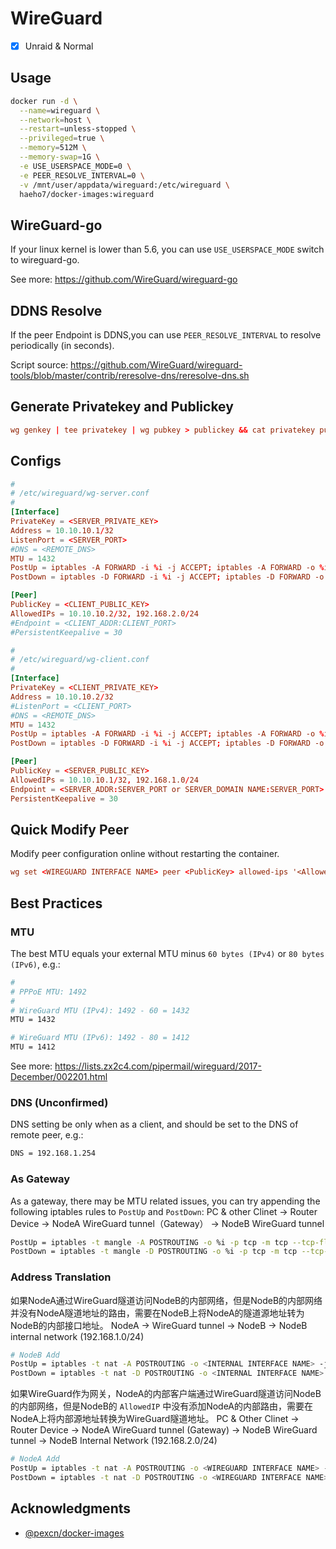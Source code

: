 # WireGuard

- [x] Unraid & Normal

## Usage

```sh
docker run -d \
  --name=wireguard \
  --network=host \
  --restart=unless-stopped \
  --privileged=true \
  --memory=512M \
  --memory-swap=1G \
  -e USE_USERSPACE_MODE=0 \
  -e PEER_RESOLVE_INTERVAL=0 \
  -v /mnt/user/appdata/wireguard:/etc/wireguard \
  haeho7/docker-images:wireguard
```

## WireGuard-go

If your linux kernel is lower than 5.6, you can use `USE_USERSPACE_MODE`  switch to wireguard-go.

See more: <https://github.com/WireGuard/wireguard-go>

## DDNS Resolve

If the peer Endpoint is DDNS,you can use `PEER_RESOLVE_INTERVAL` to resolve periodically (in seconds).

Script source: <https://github.com/WireGuard/wireguard-tools/blob/master/contrib/reresolve-dns/reresolve-dns.sh>

## Generate Privatekey and Publickey

```conf
wg genkey | tee privatekey | wg pubkey > publickey && cat privatekey publickey
```

## Configs

```conf
#
# /etc/wireguard/wg-server.conf
#
[Interface]
PrivateKey = <SERVER_PRIVATE_KEY>
Address = 10.10.10.1/32
ListenPort = <SERVER_PORT>
#DNS = <REMOTE_DNS>
MTU = 1432
PostUp = iptables -A FORWARD -i %i -j ACCEPT; iptables -A FORWARD -o %i -j ACCEPT
PostDown = iptables -D FORWARD -i %i -j ACCEPT; iptables -D FORWARD -o %i -j ACCEPT

[Peer]
PublicKey = <CLIENT_PUBLIC_KEY>
AllowedIPs = 10.10.10.2/32, 192.168.2.0/24
#Endpoint = <CLIENT_ADDR:CLIENT_PORT>
#PersistentKeepalive = 30

#
# /etc/wireguard/wg-client.conf
#
[Interface]
PrivateKey = <CLIENT_PRIVATE_KEY>
Address = 10.10.10.2/32
#ListenPort = <CLIENT_PORT>
#DNS = <REMOTE_DNS>
MTU = 1432
PostUp = iptables -A FORWARD -i %i -j ACCEPT; iptables -A FORWARD -o %i -j ACCEPT
PostDown = iptables -D FORWARD -i %i -j ACCEPT; iptables -D FORWARD -o %i -j ACCEPT

[Peer]
PublicKey = <SERVER_PUBLIC_KEY>
AllowedIPs = 10.10.10.1/32, 192.168.1.0/24
Endpoint = <SERVER_ADDR:SERVER_PORT or SERVER_DOMAIN NAME:SERVER_PORT>
PersistentKeepalive = 30
```

## Quick Modify Peer

Modify peer configuration online without restarting the container.

```conf
wg set <WIREGUARD INTERFACE NAME> peer <PublicKey> allowed-ips '<AllowedIPs>'
```

## Best Practices

### MTU

The best MTU equals your external MTU minus `60 bytes (IPv4)` or `80 bytes (IPv6)`, e.g.:

```sh
#
# PPPoE MTU: 1492
#
# WireGuard MTU (IPv4): 1492 - 60 = 1432
MTU = 1432

# WireGuard MTU (IPv6): 1492 - 80 = 1412
MTU = 1412
```

See more: <https://lists.zx2c4.com/pipermail/wireguard/2017-December/002201.html>

### DNS (Unconfirmed)

DNS setting be only when as a client, and should be set to the DNS of remote peer, e.g.:

```sh
DNS = 192.168.1.254
```

### As Gateway

As a gateway, there may be MTU related issues, you can try appending the following iptables rules to `PostUp` and `PostDown`:
PC & other Clinet -> Router Device -> NodeA WireGuard tunnel（Gateway） -> NodeB WireGuard tunnel

```sh
PostUp = iptables -t mangle -A POSTROUTING -o %i -p tcp -m tcp --tcp-flags SYN,RST SYN -j TCPMSS --clamp-mss-to-pmtu
PostDown = iptables -t mangle -D POSTROUTING -o %i -p tcp -m tcp --tcp-flags SYN,RST SYN -j TCPMSS --clamp-mss-to-pmtu
```

### Address Translation

如果NodeA通过WireGuard隧道访问NodeB的内部网络，但是NodeB的内部网络并没有NodeA隧道地址的路由，需要在NodeB上将NodeA的隧道源地址转为NodeB的内部接口地址。
NodeA -> WireGuard tunnel -> NodeB -> NodeB internal network (192.168.1.0/24)

```sh
# NodeB Add
PostUp = iptables -t nat -A POSTROUTING -o <INTERNAL INTERFACE NAME> -j SNAT --to-source 192.168.1.250
PostDown = iptables -t nat -D POSTROUTING -o <INTERNAL INTERFACE NAME> -j SNAT --to-source 192.168.1.250
```

如果WireGuard作为网关，NodeA的内部客户端通过WireGuard隧道访问NodeB的内部网络，但是NodeB的 `AllowedIP` 中没有添加NodeA的内部路由，需要在NodeA上将内部源地址转换为WireGuard隧道地址。
PC & Other Clinet -> Router Device -> NodeA WireGuard tunnel (Gateway) -> NodeB WireGuard tunnel -> NodeB Internal Network (192.168.2.0/24)

```sh
# NodeA Add
PostUp = iptables -t nat -A POSTROUTING -o <WIREGUARD INTERFACE NAME> -j SNAT --to-source 10.10.10.2
PostDown = iptables -t nat -D POSTROUTING -o <WIREGUARD INTERFACE NAME> -j SNAT --to-source 10.10.10.2
```

## Acknowledgments

* [@pexcn/docker-images](https://github.com/pexcn/docker-images/tree/master/net/wireguard)
